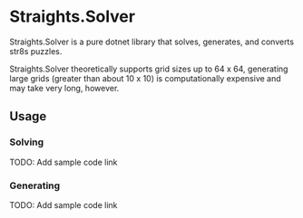 # Straights.Solver

Straights.Solver is a pure dotnet library that solves, generates, and converts str8s puzzles.

Straights.Solver theoretically supports grid sizes up to 64 x 64,
generating large grids (greater than about 10 x 10) is computationally expensive and may take very long, however.

## Usage

### Solving

TODO: Add sample code link

### Generating

TODO: Add sample code link